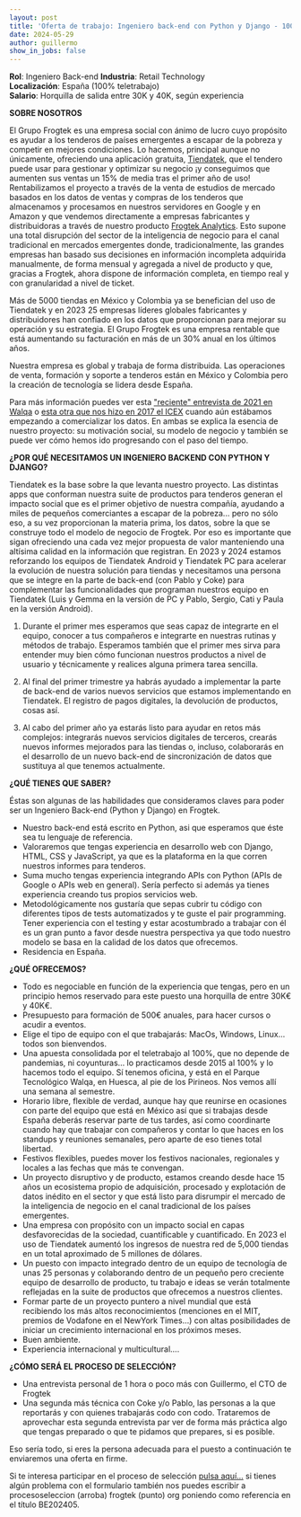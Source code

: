 ```yaml
---
layout: post
title: 'Oferta de trabajo: Ingeniero back-end con Python y Django - 100% Remoto (BORRADOR)'
date: 2024-05-29 
author: guillermo
show_in_jobs: false
---
```


**Rol**: Ingeniero Back-end
**Industria**: Retail Technology  
**Localización**: España (100% teletrabajo)  
**Salario**: Horquilla de salida entre 30K y 40K, según experiencia

**SOBRE NOSOTROS**

El Grupo Frogtek es una empresa social con ánimo de lucro cuyo propósito es ayudar a los tenderos de países emergentes a escapar de la pobreza y competir en mejores condiciones. Lo hacemos, principal aunque no únicamente, ofreciendo una aplicación gratuita, [Tiendatek](https://tiendatek.info/mexico/), que el tendero puede usar para gestionar y optimizar su negocio ¡y conseguimos que aumenten sus ventas un 15% de media tras el primer año de uso! Rentabilizamos el proyecto a través de la venta de estudios de mercado basados en los datos de ventas y compras de los tenderos que almacenamos y procesamos en nuestros servidores en Google y en Amazon y que vendemos directamente a empresas fabricantes y distribuidoras a través de nuestro producto [Frogtek Analytics](https://analytics.frogtek.org/). Esto supone una total disrupción del sector de la inteligencia de negocio para el canal tradicional en mercados emergentes donde, tradicionalmente, las grandes empresas han basado sus decisiones en información incompleta adquirida manualmente, de forma mensual y agregada a nivel de producto y que, gracias a Frogtek, ahora dispone de información completa, en tiempo real y con granularidad a nivel de ticket.

Más de 5000 tiendas en México y Colombia ya se benefician del uso de Tiendatek y en 2023 25 empresas líderes globales fabricantes y distribuidores han confiado en los datos que proporcionan para mejorar su operación y su estrategia. El Grupo Frogtek es una empresa rentable que está aumentando su facturación en más de un 30% anual en los últimos años.

Nuestra empresa es global y trabaja de forma distribuida. Las operaciones de venta, formación y soporte a tenderos están en México y Colombia pero la creación de tecnología se lidera desde España.

Para más información puedes ver esta ["reciente" entrevista de 2021 en Walqa](https://www.youtube.com/watch?v=iuE7GtV3dgs) o [esta otra que nos hizo en 2017 el ICEX](https://www.youtube.com/watch?v=BoDtuEUO328) cuando aún estábamos empezando a comercializar los datos. En ambas se explica la esencia de nuestro proyecto: su motivación social, su modelo de negocio y también se puede ver cómo hemos ido progresando con el paso del tiempo.
 
**¿POR QUÉ NECESITAMOS UN INGENIERO BACKEND CON PYTHON Y DJANGO?**

Tiendatek es la base sobre la que levanta nuestro proyecto. Las distintas apps que conforman nuestra suite de productos para tenderos generan el impacto social que es el primer objetivo de nuestra compañía, ayudando a miles de pequeños comerciantes a escapar de la pobreza... pero no sólo eso, a su vez proporcionan la materia prima, los datos, sobre la que se construye todo el modelo de negocio de Frogtek. Por eso es importante que sigan ofreciendo una cada vez mejor propuesta de valor manteniendo una altísima calidad en la información que registran. En 2023 y 2024 estamos reforzando los equipos de Tiendatek Android y Tiendatek PC para acelerar la evolución de nuestra solución para tiendas y necesitamos una persona que se integre en la parte de back-end (con Pablo y Coke) para complementar las funcionalidades que programan nuestros equipo en Tiendatek (Luis y Gemma en la versión de PC y Pablo, Sergio, Cati y Paula en la versión Android).
 
1) Durante el primer mes esperamos que seas capaz de integrarte en el equipo, conocer a tus compañeros e integrarte en nuestras rutinas y métodos de trabajo. Esperamos también que el primer mes sirva para entender muy bien cómo funcionan nuestros productos a nivel de usuario y técnicamente y realices alguna primera tarea sencilla.
 
2) Al final del primer trimestre ya habrás ayudado a implementar la parte de back-end de varios nuevos servicios que estamos implementando en Tiendatek. El registro de pagos digitales, la devolución de productos, cosas así.
 
3) Al cabo del primer año ya estarás listo para ayudar en retos más complejos: integrarás nuevos servicios digitales de terceros, crearás nuevos informes mejorados para las tiendas o, incluso, colaborarás en el desarrollo de un nuevo back-end de sincronización de datos que sustituya al que tenemos actualmente.
 
**¿QUÉ TIENES QUE SABER?**

Éstas son algunas de las habilidades que consideramos claves para poder ser un Ingeniero Back-end (Python y Django) en Frogtek.
- Nuestro back-end está escrito en Python, asi que esperamos que éste sea tu lenguaje de referencia.
- Valoraremos que tengas experiencia en desarrollo web con Django, HTML, CSS y JavaScript, ya que es la plataforma en la que corren nuestros informes para tenderos.
- Suma mucho tengas experiencia integrando APIs con Python (APIs de Google o APIs web en general). Sería perfecto si además ya tienes experiencia creando tus propios servicios web.
- Metodológicamente nos gustaría que sepas cubrir tu código con diferentes tipos de tests automatizados y te guste el pair programming. Tener experiencia con el testing y estar acostumbrado a trabajar con él es un gran punto a favor desde nuestra perspectiva ya que todo nuestro modelo se basa en la calidad de los datos que ofrecemos.
- Residencia en España.
 
**¿QUÉ OFRECEMOS?**

- Todo es negociable en función de la experiencia que tengas, pero en un principio hemos reservado para este puesto una horquilla de entre 30K€ y 40K€.
- Presupuesto para formación de 500€ anuales, para hacer cursos o acudir a eventos.
- Elige el tipo de equipo con el que trabajarás: MacOs, Windows, Linux... todos son bienvendos.
- Una apuesta consolidada por el teletrabajo al 100%, que no depende de pandemias, ni coyunturas… lo practicamos desde 2015 al 100% y lo hacemos todo el equipo. Sí tenemos oficina, y está en el Parque Tecnológico Walqa, en Huesca, al pie de los Pirineos. Nos vemos allí una semana al semestre.
- Horario libre, flexible de verdad, aunque hay que reunirse en ocasiones con parte del equipo que está en México así que si trabajas desde España deberás reservar parte de tus tardes, así como coordinarte cuando hay que trabajar con compañeros y contar lo que haces en los standups y reuniones semanales, pero aparte de eso tienes total libertad.
- Festivos flexibles, puedes mover los festivos nacionales, regionales y locales a las fechas que más te convengan.
- Un proyecto disruptivo y de producto, estamos creando desde hace 15 años un ecosistema propio de adquisición, procesado y explotación de datos inédito en el sector y que está listo para disrumpir el mercado de la inteligencia de negocio en el canal tradicional de los países emergentes.
- Una empresa con propósito con un impacto social en capas desfavorecidas de la sociedad, cuantificable y cuantificado. En 2023 el uso de Tiendatek aumentó los ingresos de nuestra red de 5,000 tiendas en un total aproximado de 5 millones de dólares.
- Un puesto con impacto integrado dentro de un equipo de tecnología de unas 25 personas y colaborando dentro de un pequeño pero creciente equipo de desarrollo de producto, tu trabajo e ideas se verán totalmente reflejadas en la suite de productos que ofrecemos a nuestros clientes.
- Formar parte de un proyecto puntero a nivel mundial que está recibiendo los más altos reconocimientos (menciones en el MIT, premios de Vodafone en el NewYork Times…) con altas posibilidades de iniciar un crecimiento internacional en los próximos meses.
- Buen ambiente.
- Experiencia internacional y multicultural….
 
**¿CÓMO SERÁ EL PROCESO DE SELECCIÓN?**

- Una entrevista personal de 1 hora o poco más con Guillermo, el CTO de Frogtek
- Una segunda más técnica con Coke y/o Pablo, las personas a la que reportarás y con quienes trabajarás codo con codo. Trataremos de aprovechar esta segunda entrevista par ver de forma más práctica algo que tengas preparado o que te pidamos que prepares, si es posible.

Eso sería todo, si eres la persona adecuada para el puesto a continuación te enviaremos una oferta en firme.

Si te interesa participar en el proceso de selección [pulsa aquí...](https://form.jotform.com/211392234099355?codigo=BE202405) si tienes algún problema con el formulario también nos puedes escribir a procesoseleccion (arroba) frogtek (punto) org poniendo como referencia en el título BE202405.
